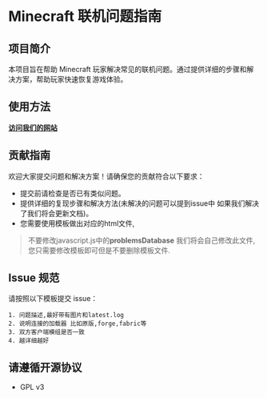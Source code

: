 # Minecraft 联机问题指南

## 项目简介
本项目旨在帮助 Minecraft 玩家解决常见的联机问题。通过提供详细的步骤和解决方案，帮助玩家快速恢复游戏体验。

## 使用方法
[**访问我们的网站**](https://www.100moi.top/)

## 贡献指南
欢迎大家提交问题和解决方案！请确保您的贡献符合以下要求：
- 提交前请检查是否已有类似问题。
- 提供详细的复现步骤和解决方法(未解决的问题可以提到issue中 如果我们解决了我们将会更新文档)。
- 您需要使用模板做出对应的html文件,
> 不要修改javascript.js中的**problemsDatabase** 我们将会自己修改此文件,您只需要修改模板即可但是不要删除模板文件.

## Issue 规范
请按照以下模板提交 issue：
```
1. 问题描述,最好带有图片和latest.log
2. 说明连接的加载器 比如原版,forge,fabric等
3. 双方客户端模组是否一致
4. 越详细越好
```

## 请遵循开源协议
 - GPL v3
